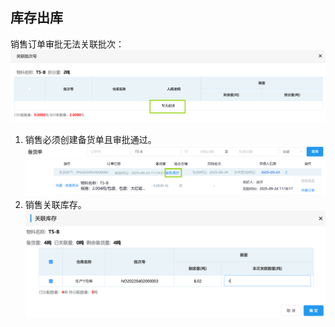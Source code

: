## 库存出库
销售订单审批无法关联批次：
![图片](/images/sales/sales1.png)
1. 销售必须创建备货单且审批通过。
![图片](/images/sales/sales2.png)
2. 销售关联库存。
![图片](/images/sales/sales3.png)